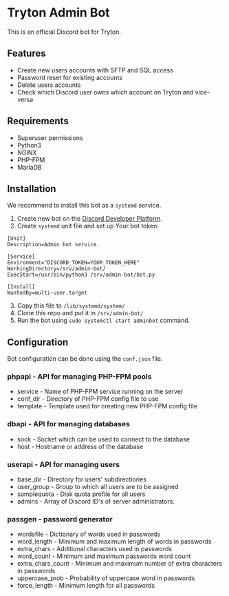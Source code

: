 # Tryton Admin Bot
This is an official Discord bot for Tryton.
## Features
- Create new users accounts with SFTP and SQL access
- Password reset for existing accounts
- Delete users accounts
- Check which Discord user owns which account on Tryton and vice-versa
## Requirements
- Superuser permissions
- Python3
- NGINX
- PHP-FPM
- MariaDB
## Installation
We recommend to install this bot as a `systemd` service.
1. Create new bot on the [Discord Developer Platform](https://discord.com/developers/applications).
2. Create `systemd` unit file and set up Your bot token:
```
[Unit]
Description=Admin bot service.

[Service]
Environment="DISCORD_TOKEN=YOUR_TOKEN_HERE"
WorkingDirectory=/srv/admin-bot/
ExecStart=/usr/bin/python3 /srv/admin-bot/bot.py

[Install]
WantedBy=multi-user.target
```
3. Copy this file to `/lib/systemd/system/`
4. Clone this repo and put it in `/srv/admin-bot/`
5. Run the bot using `sudo systemctl start adminbot` command.
## Configuration
Bot configuration can be done using the `conf.json` file.
### phpapi - API for managing PHP-FPM pools
- service - Name of PHP-FPM service running on the server
- conf_dir - Directory of PHP-FPM config file to use
- template - Template used for creating new PHP-FPM config file
### dbapi - API for managing databases
- sock - Socket which can be used to connect to the database
- host - Hostname or address of the database
### userapi - API for managing users
- base_dir - Directory for users' subdirectiories
- user_group - Group to which all users are to be assigned
- samplequota - Disk quota profile for all users
- admins - Array of Discord ID's of server administrators.
### passgen - password generator
- wordsfile - Dictionary of words used in passwords
- word_length - Minimum and maximum length of words in passwords
- extra_chars - Additional characters used in passwords
- word_count - Minimum and maximum passwords word count
- extra_chars_count - Minimum and maximum number of extra characters in passwords
- uppercase_prob - Probability of uppercase word in passwords
- force_length - Minimum length for all passwords